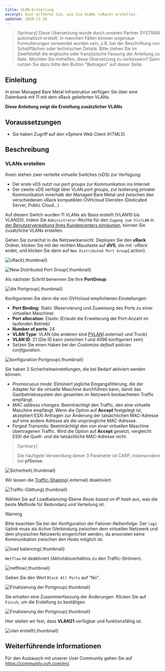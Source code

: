 ```yaml
---
title: VLAN-Erstellung
excerpt: Hier erfahren Sie, wie Sie VLANs (vRack) erstellen.
updated: 2020-11-18
---
```


> [!primary]
> Diese Übersetzung wurde durch unseren Partner SYSTRAN automatisch erstellt. In manchen Fällen können ungenaue Formulierungen verwendet worden sein, z.B. bei der Beschriftung von Schaltflächen oder technischen Details. Bitte ziehen Sie im Zweifelsfall die englische oder französische Fassung der Anleitung zu Rate. Möchten Sie mithelfen, diese Übersetzung zu verbessern? Dann nutzen Sie dazu bitte den Button "Beitragen" auf dieser Seite.
>

## Einleitung

In einer Managed Bare Metal Infrastruktur verfügen Sie über eine Datenbank mit 11 mit dem vRack gelieferten VLANs.

**Diese Anleitung zeigt die Erstellung zusätzlicher VLANs**

## Voraussetzungen

- Sie haben Zugriff auf den vSphere Web Client (HTML5)

## Beschreibung

### VLANs erstellen

Ihnen stehen zwei verteilte virtuelle Switches (vDS) zur Verfügung:

- Der erste vDS nutzt nur *port groups* zur Kommunikation ins Internet
- Der zweite vDS verfügt über VLAN *port groups*, zur Isolierung privater Kommunikation innerhalb der Managed Bare Metal und zwischen den verschiedenen vRack kompatiblen OVHcloud Diensten (Dedicated Server, Public Cloud...)

Auf diesem Switch wurden 11 VLANs als Basis erstellt (VLAN10 bis VLAN20). Indem Sie `Administrator`-Rechte für den `Zugang zum V(x)LAN` in [der Benutzerverwaltung Ihres Kundencenters einräumen](/pages/bare_metal_cloud/managed_bare_metal/manager-ovhcloud#benutzer), können Sie zusätzliche VLANs erstellen.

Gehen Sie zunächst in die Netzwerkansicht. Deployen Sie den **vRack** Ordner, klicken Sie mit der rechten Maustaste auf **dVS**, die mit *-vRack* endet, und klicken Sie dann auf `New Distributed Port Group`{.action}.

![vRack](images/07network.png){.thumbnail}

![New Distributed Port Group](images/08network1.png){.thumbnail}

Als nächster Schritt benennen Sie Ihre **PortGroup**:

![die Portgroup](images/09network2.png){.thumbnail}

Konfigurieren Sie dann die von OVHcloud empfohlenen Einstellungen:

- **Port Binding**: Static (Reservierung und Zuweisung des Ports zu einer virtuellen Maschine)
- **Port allocation**: Elastic (Erlaubt die Erweiterung der Port-Anzahl im laufenden Betrieb)
- **Number of ports**: 24
- **VLAN Type**: VLAN (die anderen sind [PVLAN](https://kb.vmware.com/s/article/1010691){.external} und Trunk)
- **VLAN ID**: 21 (Die ID kann zwischen 1 und 4096 konfiguriert sein)
- Setzen Sie einen Haken bei der *Customize default policies configuration*.

![konfiguration Portgroup](images/10network3.png){.thumbnail}

Sie haben 3 Sicherheitseinstellungen, die bei Bedarf aktiviert werden können: 

- *Promiscuous mode*: Eliminiert jegliche Eingangsfilterung, die der Adapter für die virtuelle Maschine durchführen kann, damit das Gastbetriebssystem den gesamten im Netzwerk beobachteten Traffic empfängt.
- *MAC address changes*: Beeinträchtigt den Traffic, den eine virtuelle Maschine empfängt. Wenn die Option auf **Accept** festgelegt ist, akzeptiert ESXi Anfragen zur Änderung der tatsächlichen MAC-Adresse auf eine andere Adresse als die ursprüngliche MAC-Adresse.
- *Forged Transmits*: Beeinträchtigt den von einer virtuellen Maschine übertragenen Traffic. Wird die Option auf **Accept** gesetzt, vergleicht ESXi die Quell- und die tatsächliche MAC-Adresse nicht.

> [!primary]
>
> Die häufigste Verwendung dieser 3 Parameter ist CARP, insbesondere bei **pfSense**.
> 

![Sicherheit](images/11network4.png){.thumbnail}

Wir lassen die [Traffic-Shaping](https://docs.vmware.com/en/VMware-vSphere/6.5/com.vmware.vsphere.networking.doc/GUID-CF01515C-8525-4424-92B5-A982489BACE2.html){.external} deaktiviert.

![Traffic-Glättung](images/12network5.png){.thumbnail}

Wählen Sie auf Loadbalancing-Ebene *Route based on IP hash* aus, was die beste Methode für Redundanz und Verteilung ist.

> [!warning]
>
> Bitte beachten Sie bei der Konfiguration der Failover-Reihenfolge: Der `lag1` Uplink muss als *Active* (Verbindung zwischen dem virtuellen Netzwerk und dem physischen Netzwerk) eingerichtet werden, da ansonsten keine Kommunikation zwischen den Hosts möglich ist.
>

![load balancing](images/13network6.png){.thumbnail}

`Netflow` ist deaktiviert (Aktivitätsverhältnis zu den Traffic-Strömen).

![netflow](images/14network7.png){.thumbnail}

Geben Sie den Wert `Block All Ports` auf "No".

![Finalisierung der Portgroup](images/15network9.png){.thumbnail}

Sie erhalten eine Zusammenfassung der Änderungen. Klicken Sie auf `Finish`, um die Erstellung zu bestätigen.

![Finalisierung der Portgroup](images/16network10.png){.thumbnail}

Hier stellen wir fest, dass **VLAN21** verfügbar und funktionsfähig ist.

![vlan erstellt](images/17network11.png){.thumbnail}

## Weiterführende Informationen

Für den Austausch mit unserer User Community gehen Sie auf <https://community.ovh.com/en/>.
